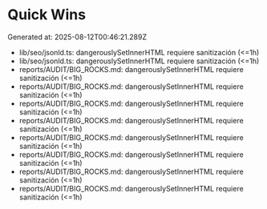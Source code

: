 # Quick Wins

Generated at: 2025-08-12T00:46:21.289Z

- lib/seo/jsonld.ts: dangerouslySetInnerHTML requiere sanitización (<=1h)
- lib/seo/jsonld.ts: dangerouslySetInnerHTML requiere sanitización (<=1h)
- reports/AUDIT/BIG_ROCKS.md: dangerouslySetInnerHTML requiere sanitización (<=1h)
- reports/AUDIT/BIG_ROCKS.md: dangerouslySetInnerHTML requiere sanitización (<=1h)
- reports/AUDIT/BIG_ROCKS.md: dangerouslySetInnerHTML requiere sanitización (<=1h)
- reports/AUDIT/BIG_ROCKS.md: dangerouslySetInnerHTML requiere sanitización (<=1h)
- reports/AUDIT/BIG_ROCKS.md: dangerouslySetInnerHTML requiere sanitización (<=1h)
- reports/AUDIT/BIG_ROCKS.md: dangerouslySetInnerHTML requiere sanitización (<=1h)
- reports/AUDIT/BIG_ROCKS.md: dangerouslySetInnerHTML requiere sanitización (<=1h)
- reports/AUDIT/BIG_ROCKS.md: dangerouslySetInnerHTML requiere sanitización (<=1h)
